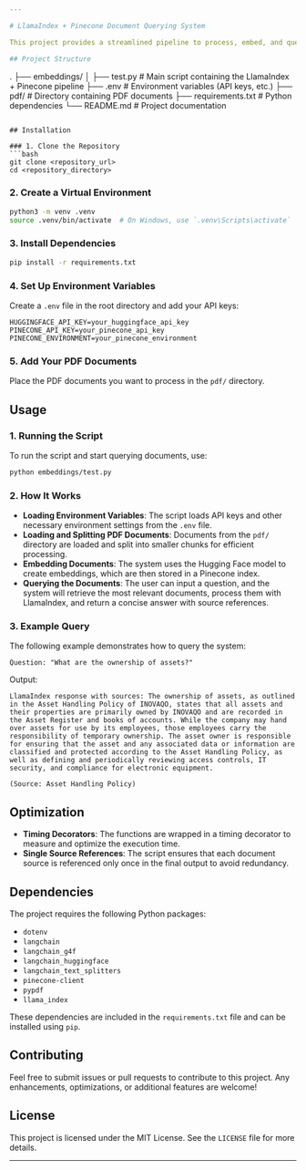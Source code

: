 ```yaml
---

# LlamaIndex + Pinecone Document Querying System

This project provides a streamlined pipeline to process, embed, and query PDF documents using LlamaIndex and Pinecone. The system is designed to load documents from a directory, create embeddings, and retrieve relevant information based on a user's query. The pipeline has been optimized for speed and accuracy using timing decorators.

## Project Structure

```
.
├── embeddings/
│   ├── test.py            # Main script containing the LlamaIndex + Pinecone pipeline
├── .env                   # Environment variables (API keys, etc.)
├── pdf/                   # Directory containing PDF documents
├── requirements.txt       # Python dependencies
└── README.md              # Project documentation
```

## Installation

### 1. Clone the Repository
```bash
git clone <repository_url>
cd <repository_directory>
```

### 2. Create a Virtual Environment
```bash
python3 -m venv .venv
source .venv/bin/activate  # On Windows, use `.venv\Scripts\activate`
```

### 3. Install Dependencies
```bash
pip install -r requirements.txt
```

### 4. Set Up Environment Variables
Create a `.env` file in the root directory and add your API keys:
```plaintext
HUGGINGFACE_API_KEY=your_huggingface_api_key
PINECONE_API_KEY=your_pinecone_api_key
PINECONE_ENVIRONMENT=your_pinecone_environment
```

### 5. Add Your PDF Documents
Place the PDF documents you want to process in the `pdf/` directory.

## Usage

### 1. Running the Script

To run the script and start querying documents, use:
```bash
python embeddings/test.py
```

### 2. How It Works

- **Loading Environment Variables**: The script loads API keys and other necessary environment settings from the `.env` file.
- **Loading and Splitting PDF Documents**: Documents from the `pdf/` directory are loaded and split into smaller chunks for efficient processing.
- **Embedding Documents**: The system uses the Hugging Face model to create embeddings, which are then stored in a Pinecone index.
- **Querying the Documents**: The user can input a question, and the system will retrieve the most relevant documents, process them with LlamaIndex, and return a concise answer with source references.

### 3. Example Query

The following example demonstrates how to query the system:
```plaintext
Question: "What are the ownership of assets?"
```
Output:
```plaintext
LlamaIndex response with sources: The ownership of assets, as outlined in the Asset Handling Policy of INOVAQO, states that all assets and their properties are primarily owned by INOVAQO and are recorded in the Asset Register and books of accounts. While the company may hand over assets for use by its employees, those employees carry the responsibility of temporary ownership. The asset owner is responsible for ensuring that the asset and any associated data or information are classified and protected according to the Asset Handling Policy, as well as defining and periodically reviewing access controls, IT security, and compliance for electronic equipment.

(Source: Asset Handling Policy)
```

## Optimization

- **Timing Decorators**: The functions are wrapped in a timing decorator to measure and optimize the execution time.
- **Single Source References**: The script ensures that each document source is referenced only once in the final output to avoid redundancy.

## Dependencies

The project requires the following Python packages:
- `dotenv`
- `langchain`
- `langchain_g4f`
- `langchain_huggingface`
- `langchain_text_splitters`
- `pinecone-client`
- `pypdf`
- `llama_index`

These dependencies are included in the `requirements.txt` file and can be installed using `pip`.

## Contributing

Feel free to submit issues or pull requests to contribute to this project. Any enhancements, optimizations, or additional features are welcome!

## License

This project is licensed under the MIT License. See the `LICENSE` file for more details.

---
```

